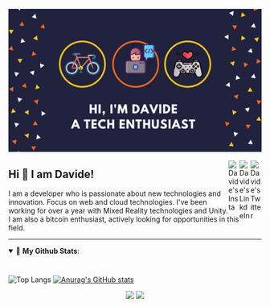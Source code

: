 
![Profile Cover](https://github.com/daviogg/daviogg/blob/main/do-cover.png "Cover")


<a href="https://twitter.com/Daviogg" target="_blank" rel="nofollow"><img align="right" alt="Davide's Twitter" width="22px" src="https://cdn.jsdelivr.net/npm/simple-icons@v3/icons/twitter.svg" /></a><a href="https://www.linkedin.com/in/davide-oggioni-a18992139" target="_blank" rel="nofollow"><img align="right" alt="Davide's LinkdeIn" width="22px" src="https://cdn.jsdelivr.net/npm/simple-icons@v3/icons/linkedin.svg" /></a><a href="https://www.instagram.com/daviogg" target="_blank" rel="nofollow"><img align="right" alt="Davide's Insta" width="22px" src="https://cdn.jsdelivr.net/npm/simple-icons@v3/icons/instagram.svg" /></a>

## Hi 👋 I am Davide! 
I am a developer who is passionate about new technologies and innovation. Focus on web and cloud technologies. I've been working for over a year with Mixed Reality technologies and Unity. I am also a bitcoin enthusiast, actively looking for opportunities in this field.

---
<details open>
 <summary> 🤖 <b>My Github Stats</b>: </summary>
<br>
<p align = "center">

###
![Top Langs](https://github-readme-stats.vercel.app/api/top-langs/?username=daviogg&layout=compact&theme=radical&hide=ShaderLab,HLSL,ASP.NET,smalltalk,&exclude_repo=Devcember,HoloPOC,rogue2k19&langs_count=8) [![Anurag's GitHub stats](https://github-readme-stats.vercel.app/api?username=daviogg&count_private=true&hide=stars&show_icons=true&theme=tokyonight)](https://github.com/daviogg)

<p align="center">
 <img class="img" src="https://github-readme-stats.vercel.app/api/top-langs/?username=daviogg&layout=compact&theme=radical&hide=ShaderLab,HLSL,ASP.NET,smalltalk,&exclude_repo=Devcember,HoloPOC,rogue2k19&langs_count=8" />
 <img class="img" src="https://github-readme-stats.vercel.app/api?username=daviogg&count_private=true&hide=stars&show_icons=true&theme=tokyonight" />
</p>

</p>
</details>

</details>

